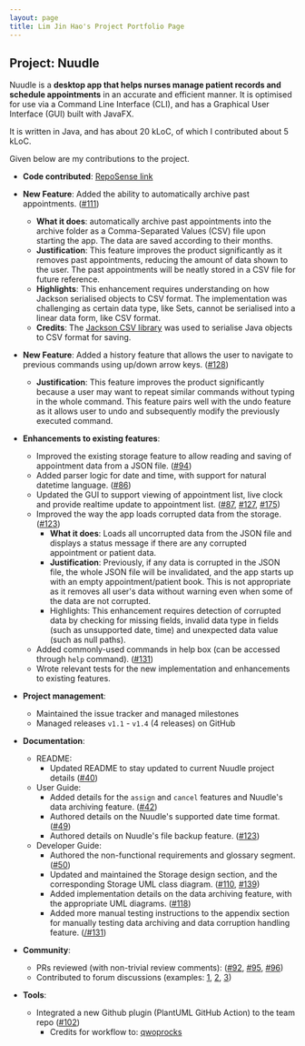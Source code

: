 ```yaml
---
layout: page
title: Lim Jin Hao's Project Portfolio Page
---
```


## Project: Nuudle

Nuudle is a **desktop app that helps nurses manage patient records and schedule appointments** in an accurate and efficient manner.
It is optimised for use via a Command Line Interface (CLI), and has a Graphical User Interface (GUI) built with JavaFX.

It is written in Java, and has about 20 kLoC, of which I contributed about 5 kLoC.

Given below are my contributions to the project.

* **Code contributed**: [RepoSense link](https://nus-cs2103-ay2021s1.github.io/tp-dashboard/#breakdown=true&search=jinhao-l)

* **New Feature**: Added the ability to automatically archive past appointments. ([\#111](https://github.com/AY2021S1-CS2103T-T12-4/tp/pull/111))
  * **What it does**: automatically archive past appointments into the archive folder as a Comma-Separated Values (CSV) file upon starting the app. The data are saved according to their months.
  * **Justification**: This feature improves the product significantly as it removes past appointments, reducing the amount of data shown to the user. The past appointments will be neatly stored in a CSV file for future reference.
  * **Highlights**: This enhancement requires understanding on how Jackson serialised objects to CSV format. The implementation was challenging as certain data type, like Sets, cannot be serialised into a linear data form, like CSV format.
  * **Credits**: The [Jackson CSV library](https://github.com/FasterXML/jackson-dataformats-text/tree/master/csv) was used to serialise Java objects to CSV format for saving.

* **New Feature**: Added a history feature that allows the user to navigate to previous commands using up/down arrow keys. ([\#128](https://github.com/AY2021S1-CS2103T-T12-4/tp/pull/128))
  * **Justification**: This feature improves the product significantly because a user may want to repeat similar commands without typing in the whole command. This feature pairs well with the undo feature as it allows user to undo and subsequently modify the previously executed command.

* **Enhancements to existing features**:
  * Improved the existing storage feature to allow reading and saving of appointment data from a JSON file. ([\#94](https://github.com/AY2021S1-CS2103T-T12-4/tp/pull/94))
  * Added parser logic for date and time, with support for natural datetime language. ([\#86](https://github.com/AY2021S1-CS2103T-T12-4/tp/pull/86))
  * Updated the GUI to support viewing of appointment list, live clock and provide realtime update to appointment list. ([\#87](https://github.com/AY2021S1-CS2103T-T12-4/tp/pull/87), [\#127](https://github.com/AY2021S1-CS2103T-T12-4/tp/pull/127), [#175](https://github.com/AY2021S1-CS2103T-T12-4/tp/pull/175))
  * Improved the way the app loads corrupted data from the storage. ([\#123](https://github.com/AY2021S1-CS2103T-T12-4/tp/pull/123))
    * **What it does**: Loads all uncorrupted data from the JSON file and displays a status message if there are any corrupted appointment or patient data.
    * **Justification**: Previously, if any data is corrupted in the JSON file, the whole JSON file will be invalidated, and the app starts up with an empty appointment/patient book. This is not appropriate as it removes all user's data without warning even when some of the data are not corrupted.
    * Highlights: This enhancement requires detection of corrupted data by checking for missing fields, invalid data type in fields (such as unsupported date, time) and unexpected data value (such as null paths).
  * Added commonly-used commands in help box (can be accessed through `help` command). ([\#131](https://github.com/AY2021S1-CS2103T-T12-4/tp/pull/131))
  * Wrote relevant tests for the new implementation and enhancements to existing features.

* **Project management**:
  * Maintained the issue tracker and managed milestones
  * Managed releases `v1.1` - `v1.4` (4 releases) on GitHub

* **Documentation**:
  * README:
    * Updated README to stay updated to current Nuudle project details ([\#40](https://github.com/AY2021S1-CS2103T-T12-4/tp/pull/40))
  * User Guide:
    * Added details for the `assign` and `cancel` features and Nuudle's data archiving feature. ([\#42](https://github.com/AY2021S1-CS2103T-T12-4/tp/pull/42))
    * Authored details on the Nuudle's supported date time format. ([\#49](https://github.com/AY2021S1-CS2103T-T12-4/tp/pull/49))
    * Authored details on Nuudle's file backup feature. ([\#123](https://github.com/AY2021S1-CS2103T-T12-4/tp/pull/123))
  * Developer Guide:
    * Authored the non-functional requirements and glossary segment. ([\#50](https://github.com/AY2021S1-CS2103T-T12-4/tp/pull/50))
    * Updated and maintained the Storage design section, and the corresponding Storage UML class diagram. ([\#110](https://github.com/AY2021S1-CS2103T-T12-4/tp/pull/110), [\#139](https://github.com/AY2021S1-CS2103T-T12-4/tp/pull/139))
    * Added implementation details on the data archiving feature, with the appropriate UML diagrams. ([\#118](https://github.com/AY2021S1-CS2103T-T12-4/tp/pull/118))
    * Added more manual testing instructions to the appendix section for manually testing data archiving and data corruption handling feature. ([/#131](https://github.com/AY2021S1-CS2103T-T12-4/tp/pull/131))

* **Community**:
  * PRs reviewed (with non-trivial review comments): ([\#92](https://github.com/AY2021S1-CS2103T-T12-4/tp/pull/92), [\#95](https://github.com/AY2021S1-CS2103T-T12-4/tp/pull/95), [\#96](https://github.com/AY2021S1-CS2103T-T12-4/tp/pull/96))
  * Contributed to forum discussions
  (examples:
  [1](https://github.com/nus-cs2103-AY2021S1/forum/issues/99#issuecomment-683256251),
  [2](https://github.com/nus-cs2103-AY2021S1/forum/issues/94#issuecomment-692407535),
  [3](https://github.com/nus-cs2103-AY2021S1/forum/issues/318#issuecomment-708233836))

* **Tools**:
  * Integrated a new Github plugin (PlantUML GitHub Action) to the team repo ([\#102](https://github.com/AY2021S1-CS2103T-T12-4/tp/pull/102))
    * Credits for workflow to: [qwoprocks](https://github.com/nus-cs2103-AY2021S1/forum/issues/309#issue-718884781)

